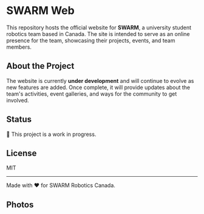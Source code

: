 # SWARM Web

This repository hosts the official website for **SWARM**, a university student robotics team based in Canada. The site is intended to serve as an online presence for the team, showcasing their projects, events, and team members.

## About the Project
The website is currently **under development** and will continue to evolve as new features are added. Once complete, it will provide updates about the team's activities, event galleries, and ways for the community to get involved.

## Status
🚧 This project is a work in progress.

## License
MIT

---

Made with ❤️ for SWARM Robotics Canada.

## Photos

